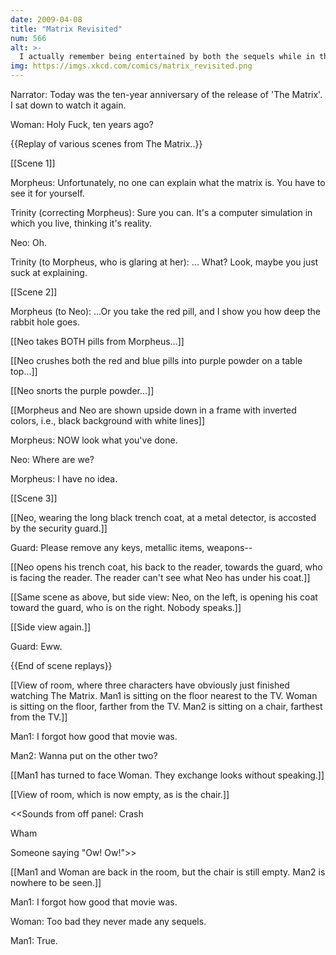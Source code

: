 ```yaml
---
date: 2009-04-08
title: "Matrix Revisited"
num: 566
alt: >-
  I actually remember being entertained by both the sequels while in the theater.  They just don't hold up nearly as well in later comparison.
img: https://imgs.xkcd.com/comics/matrix_revisited.png
---
```

Narrator: Today was the ten-year anniversary of the release of 'The Matrix'.  I sat down to watch it again.

Woman: Holy Fuck, ten years ago?

{{Replay of various scenes from The Matrix..}}

[[Scene 1]]

Morpheus: Unfortunately, no one can explain what the matrix is.  You have to see it for yourself.

Trinity (correcting Morpheus): Sure you can.  It's a computer simulation in which you live, thinking it's reality.

Neo: Oh.

Trinity (to Morpheus, who is glaring at her): ... What?  Look, maybe you just suck at explaining.

[[Scene 2]]

Morpheus (to Neo): ...Or you take the red pill, and I show you how deep the rabbit hole goes.

[[Neo takes BOTH pills from Morpheus...]]

[[Neo crushes both the red and blue pills into purple powder on a table top...]]

[[Neo snorts the purple powder...]]

[[Morpheus and Neo are shown upside down in a frame with inverted colors, i.e., black background with white lines]]

Morpheus: NOW look what you've done.

Neo: Where are we?

Morpheus: I have no idea.

[[Scene 3]]

[[Neo, wearing the long  black trench coat, at a metal detector, is accosted by the security guard.]]

Guard: Please remove any keys, metallic items, weapons--

[[Neo opens his trench coat, his back to the reader, towards the guard, who is facing the reader.  The reader can't see what Neo has under his coat.]]

[[Same scene as above, but side view: Neo, on the left, is opening his coat toward the guard, who is on the right.  Nobody speaks.]]

[[Side view again.]]

Guard: Eww.

{{End of scene replays}}

[[View of room, where three characters have obviously just finished watching The Matrix. Man1 is sitting on the floor nearest to the TV.  Woman is sitting on the floor, farther from the TV.  Man2 is sitting on a chair, farthest from the TV.]]

Man1: I forgot how good that movie was.

Man2: Wanna put on the other two?

[[Man1 has turned to face Woman.  They exchange looks without speaking.]]

[[View of room, which is now empty, as is the chair.]]

<<Sounds from off panel:  Crash 

 Wham 

 Someone saying "Ow! Ow!">>

[[Man1 and Woman are back in the room, but the chair is still empty.  Man2 is nowhere to be seen.]]

Man1: I forgot how good that movie was.

Woman: Too bad they never made any sequels.

Man1: True.